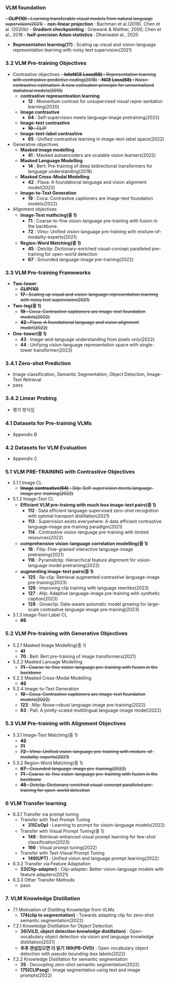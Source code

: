 ### VLM foundation

~~- **CLIP(10)** : Learning transferable visual models from natural language supervision(2021)~~
    - **non-linear projection** : Bachman et al.(2019), Chen et al. (2020b)
    - **Gradient checkpointing**  : Griewank & Walther, 2000; Chen et al., 2016
    - **half-precision Adam statistics** : Dhariwalet al., 2020
- **Representation learning(17)** : Scaling up visual and vision-language representation learning with noisy text supervision(2021)

### 3.2 VLM Pre-training Objectives

- Contrastive objectives
    ~~- **InfoNCE Loss(68)** : Representation learning with contrastive predictive coding(2018)~~
    ~~- **NCE Loss(68)** : Noise-contrastive estimation: A new estimation principle for unnormalized statistical models(2010)~~
    - **contrastive representeation learning**
        - **12** : Momentum contrast for unsupervised visual repre-sentation learning(2020)
    - **Image contrastive**
        - **64** : Self-supervision meets language-image pretraining(2022)
    - **Image-text contrastive**
        - ~~**10** : CLIP~~
    - **Image-text-label contrastive**
        - **65** : Unified contrastive learning in image-text-label space(2022)
- Generative objectives
    - **Masked image modelling**
        - **41** : Masked autoencoders are scalable vision learners(2022)
    - **Masked Language Modelling**
        - **14** : Bert: Pre-training of deep bidirectional transformers for language understanding(2018)
    - **Masked Cross-Modal Modelling**
        - **42** : Flava: A foundational language and vision alignment model(2022)
    - **Image-to-Text Generation**
        - **19** : Coca: Contrastive captioners are image-text foundation
        models(2022)
- Alignment objectives
    - **Image-Text mathcing(중 1)**
        - **71** : Coarse-to-fine vision-language pre-training with fusion in the backbone.
        - **72** : Vlmo: Unified vision-language pre-training with mixture-of-modality-experts(2021)
    - **Region-Word Matching(중 1)**
        - **45** : Detclip: Dictionary-enriched visual-concept paralleled pre-training for open-world detection
        - **67** : Grounded language-image pre-training(2022)

### 3.3 VLM Pre-training Frameworks

- **Two-tower**
    - **~~CLIP(10)~~**
    - ~~**17** : Scaling up visual and vision-language representation learning with noisy text supervision(2021)~~
- **Two-leg(중 1)**
    - ~~**19** : Coca: Contrastive captioners are image-text foundation models(2022)~~
    - ~~**42 :** Flava: A foundational language and vision alignment model(2022)~~
- **One-tower(중 1)**
    - **43** : Image-and-language understanding from pixels only(2022)
    - **44** :  Unifying vision-language representation space with single-tower transformer(2023)

### 3.4.1 Zero-shot Prediction

- Image classification, Semantic Segmentation, Object Detection, Image-Text Retrieval
- pass

### 3.4.2 Linear Probing

- 평가 방식임

### 4.1 Datasets for Pre-training VLMs

- Appendix B

### 4.2 Datasets for VLM Evaluation

- Appendix C

### 5.1 VLM PRE-TRAINING with Contrastive Objectives

- 5.1.1 Image CL
    - ~~**Image contrastive(64)** : Slip: Self-supervision meets language-image pre-training(2022)~~
- 5.1.2 Image-Text CL
    - **Efficient VLM pre-trainng with much less image-text pairs(중 1)**
        - **112** : Data efficient language-supervised zero-shot recognition with optimal transport distillation(2021)
        - **113** : Supervision exists everywhere: A data efficient contrastive language-image pre-training paradigm(2021)
        - **114** : Contrastive vision-language pre-training with limited resources(2022)
    - **comprehensive vision-language correlation modelling(중 1)**
        - **18** : Filip: Fine-grained interactive language-image pretraining(2021)
        - **116** : Pyramidclip: Hierarchical feature alignment for vision-language model pretraining(2022)
    - **augmenting image-text pairs(중 1)**
        - **125** : Ra-clip: Retrieval augmented contrastive language-image pre-training(2023)
        - **126** : Improving clip training with language rewrites(2023)
        - **127** :  Alip: Adaptive language-image pre-training with synthetic caption(2023)
        - **128** : Growclip: Data-aware automatic model growing for large-scale contrastive language-image pre-training(2023)
- 5.1.3 Image-Text-Label CL
    - **~~65~~**

### 5.2 VLM Pre-training with Generative Objectives

- 5.2.1 Masked Image Modelling(중 1)
    - **~~41~~**
    - **70** : Beit: Bert pre-training of image transformers(2021)
- 5.2.2 Masked Lanuage Modelling
    - ~~**71** : Coarse-to-fine vision-language pre-training with fusion in the backbone~~
- 5.2.3 Masked Cross-Modal Modelling
    - **~~42~~**
- 5.2.4 Image-to-Text Generation
    - ~~**19** : Coca: Contrastive captioners are image-text foundation models(2022)~~
    - **123** : Nlip: Noise-robust language-image pre-training(2022)
    - **83** : Pali: A jointly-scaled multilingual language-image model(2022)

### 5.3 VLM Pre-training with Alignment Objectives

- 5.3.1 Image-Text Matching(중 1)
    - **~~42~~**
    - **~~71~~**
    - ~~**72** : Vlmo: Unified vision-language pre-training with mixture-of-modality-experts(2021)~~
- 5.3.2 Region-Word Matching(중 1)
    - ~~**67** : Grounded language-image pre-training(2022)~~
    - ~~**71** : Coarse-to-fine vision-language pre-training with fusion in the backbone~~
    - ~~**45** : Detclip: Dictionary-enriched visual-concept paralleled pre-training for open-world detection~~

### 6 VLM Transfer learning

- 6.3.1 Transfer via prompt tuning
    - Transfer with Text Prompt Tuning
        - **31(CoOp)** : Learning to prompt for vision-language models(2022)
    - Transfer with Visual Prompt Tuning(중 1)
        - **148** : Retrieval-enhanced visual prompt learning for few-shot classification(2023)
        - **166** : Visual prompt tuning(2022)
    - Transfer with Text-Visual Prompt Tuning
        - **149(UPT)** : Unified vision and language prompt learning(2022)
- 6.3.2 Transfer via Feature Adaptation
    - **33(Clip-adapter)** : Clip-adapter: Better vision-language models with feature adapters(2021)
- 6.3.3 Other Transfer Methods
    - pass

### 7. VLM Knowledge Distillation

- 7.1 Motivation of Distilling Knowledge from VLMs
    - **174(clip to segmentation)** : Towards adapting clip for zero-shot
    semantic segmentation(2022)
- 7.2.1 Knowledge Distillation for Object Detection
    - **36(ViLD, object detection knowledge distillation)** : Open-vocabulary object detection via vision and language knowledge distillation(2021)
    - **추후 관심있으면 더 읽기 189(PB-OVD)** : Open vocabulary object detection with pseudo bounding-box labels(2022)
- 7.2.2 Knowledge Distillation for semantic segmentation
    - **35** : Decoupling zero-shot semantic segmentation(2022)
    - **175(CLIPseg)** : Image segmentation using text and image prompts(2022)

